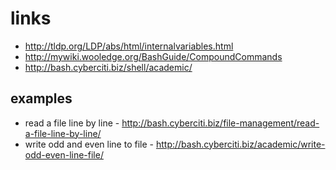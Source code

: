 # links

* http://tldp.org/LDP/abs/html/internalvariables.html
* http://mywiki.wooledge.org/BashGuide/CompoundCommands
* http://bash.cyberciti.biz/shell/academic/

## examples

* read a file line by line - http://bash.cyberciti.biz/file-management/read-a-file-line-by-line/
* write odd and even line to file - http://bash.cyberciti.biz/academic/write-odd-even-line-file/
